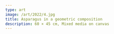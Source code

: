 ```yaml
---
type: art
image: /art/2022/4.jpg
title: Asparagus in a geometric composition
description: 60 × 45 cm, Mixed media on canvas
---
```

